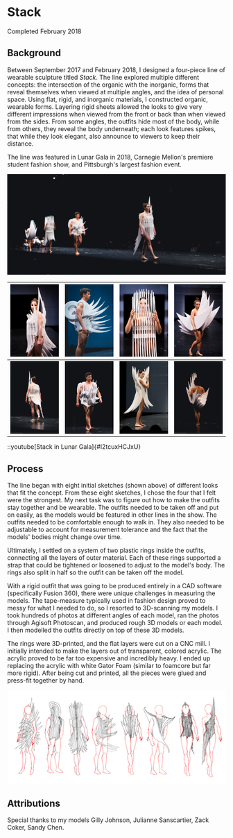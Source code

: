 # Stack

Completed February 2018

## Background

Between September 2017 and February 2018, I designed a four-piece line of wearable sculpture titled *Stack*. The line explored multiple different concepts: the intersection of the organic with the inorganic, forms that reveal themselves when viewed at multiple angles, and the idea of personal space. Using flat, rigid, and inorganic materials, I constructed organic, wearable forms. Layering rigid sheets allowed the looks to give very different impressions when viewed from the front or back than when viewed from the sides. From some angles, the outfits hide most of the body, while from others, they reveal the body underneath; each look features spikes, that while they look elegant, also announce to viewers to keep their distance.

The line was featured in Lunar Gala in 2018, Carnegie Mellon's premiere student fashion show, and Pittsburgh's largest fashion event.

![full line on stage](/content/stack/images/full.jpg "full line on stage")

| ![outfit 1, angle 1](/content/stack/images/gilly4.jpg "outfit 1, angle 1") | ![outfit 2, angle 1](/content/stack/images/zack1.jpg "outfit 2, angle 1") | ![outfit 3, angle 1](/content/stack/images/julie6.jpg "outfit 3, angle 1") | ![outfit 4, angle 1](/content/stack/images/sandy3.jpg "outfit 4, angle 1") |
| ---- | ---- | ---- | ---- |
| ![outfit 1, angle 2](/content/stack/images/gilly3.jpg "outfit 1, angle 2") | ![outfit 2, angle 2](/content/stack/images/zack4.jpg "outfit 2, angle 2") | ![outfit 3, angle 2](/content/stack/images/julie1.jpg "outfit 3, angle 2") | ![outfit 4, angle 2](/content/stack/images/sandy1.jpg "outfit 4, angle 2") |

::youtube[Stack in Lunar Gala]{#I2tcuxHCJxU}

## Process

The line began with eight initial sketches (shown above) of different looks that fit the concept. From these eight sketches, I chose the four that I felt were the strongest. My next task was to figure out how to make the outfits stay together and be wearable. The outfits needed to be taken off and put on easily, as the models would be featured in other lines in the show. The outfits needed to be comfortable enough to walk in. They also needed to be adjustable to account for measurement tolerance and the fact that the models' bodies might change over time.

Ultimately, I settled on a system of two plastic rings inside the outfits, connecting all the layers of outer material. Each of these rings supported a strap that could be tightened or loosened to adjust to the model's body. The rings also split in half so the outfit can be taken off the model.

With a rigid outfit that was going to be produced entirely in a CAD software (specifically Fusion 360), there were unique challenges in measuring the models. The tape-measure typically used in fashion design proved to messy for what I needed to do, so I resorted to 3D-scanning my models. I took hundreds of photos at different angles of each model, ran the photos through Agisoft Photoscan, and produced rough 3D models or each model. I then modelled the outfits directly on top of these 3D models.

The rings were 3D-printed, and the flat layers were cut on a CNC mill. I initially intended to make the layers out of transparent, colored acrylic. The acrylic proved to be far too expensive and incredibly heavy. I ended up replacing the acrylic with white Gator Foam (similar to foamcore but far more rigid). After being cut and printed, all the pieces were glued and press-fit together by hand.

![sketches for the original 8 sculpture concepts](/content/stack/images/FullLineSmall.jpg "sketches for the original 8 sculpture concepts")

## Attributions

Special thanks to my models Gilly Johnson, Julianne Sanscartier, Zack Coker, Sandy Chen.